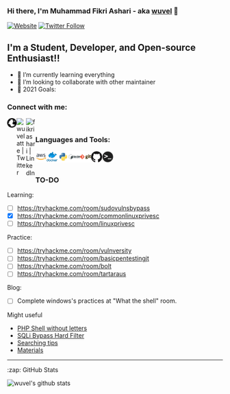 ### Hi there, I'm Muhammad Fikri Ashari - aka [wuvel][website] 👋

[![Website](https://img.shields.io/website?label=wuvel.net&style=for-the-badge&url=http%3A%2F%2Fmohzulfikar.me)](https://wuvel.net)
[![Twitter Follow](https://img.shields.io/twitter/follow/wuvelatte?color=1DA1F2&logo=twitter&style=for-the-badge)](https://twitter.com/intent/follow?original_referer=https%3A%2F%2Fgithub.com%2Fmohzulfikar&screen_name=wuvelatte)

## I'm a Student, Developer, and Open-source Enthusiast!!

<!-- - 🔭 I just launched my first blog post: [Coming soon]()! -->
- 🌱 I’m currently learning everything
- 👯 I’m looking to collaborate with other maintainer
- 🥅 2021 Goals:

### Connect with me:

[<img align="left" alt="wuvel.net" width="22px" src="https://raw.githubusercontent.com/iconic/open-iconic/master/svg/globe.svg" />][website]
[<img align="left" alt="wuvelatte | Twitter" width="22px" src="https://cdn.jsdelivr.net/npm/simple-icons@v3/icons/twitter.svg" />][twitter]
[<img align="left" alt="fikriashari | LinkedIn" width="22px" src="https://cdn.jsdelivr.net/npm/simple-icons@v3/icons/linkedin.svg" />][linkedin]

<br />

### Languages and Tools:

<img align="left" alt="AWS" width="26px" src="https://raw.githubusercontent.com/github/explore/80688e429a7d4ef2fca1e82350fe8e3517d3494d/topics/aws/aws.png" />
<img align="left" alt="Docker" width="26px" src="https://raw.githubusercontent.com/github/explore/80688e429a7d4ef2fca1e82350fe8e3517d3494d/topics/docker/docker.png" />
<img align="left" alt="Python" width="26px" src="https://raw.githubusercontent.com/github/explore/80688e429a7d4ef2fca1e82350fe8e3517d3494d/topics/python/python.png" />
<img align="left" alt="Bash" width="26px" src="https://raw.githubusercontent.com/github/explore/80688e429a7d4ef2fca1e82350fe8e3517d3494d/topics/bash/bash.png" />
<img align="left" alt="Git" width="26px" src="https://raw.githubusercontent.com/github/explore/80688e429a7d4ef2fca1e82350fe8e3517d3494d/topics/git/git.png" />
<img align="left" alt="GitHub" width="26px" src="https://raw.githubusercontent.com/github/explore/78df643247d429f6cc873026c0622819ad797942/topics/github/github.png" />
<img align="left" alt="Terminal" width="26px" src="https://raw.githubusercontent.com/github/explore/80688e429a7d4ef2fca1e82350fe8e3517d3494d/topics/terminal/terminal.png" />

<br />
<br />

### TO-DO
Learning:
- [ ] https://tryhackme.com/room/sudovulnsbypass
- [X] https://tryhackme.com/room/commonlinuxprivesc
- [ ] https://tryhackme.com/room/linuxprivesc

Practice:
- [ ] https://tryhackme.com/room/vulnversity
- [ ] https://tryhackme.com/room/basicpentestingjt
- [ ] https://tryhackme.com/room/bolt
- [ ] https://tryhackme.com/room/tartaraus

Blog:
- [ ] Complete windows's practices at "What the shell" room.

Might useful
- [PHP Shell without letters](https://securityonline.info/bypass-waf-php-webshell-without-numbers-letters/https://securityonline.info/bypass-waf-php-webshell-without-numbers-letters/)
- [SQLi Bypass Hard Filter](https://websec.wordpress.com/2010/03/19/exploiting-hard-filtered-sql-injections/)
- [Searching tips](https://blog.hubspot.com/marketing/google-search-tips)
- [Materials](https://book.hacktoday.net/)

---
  <summary>:zap: GitHub Stats</summary>

  ![wuvel's github stats](https://github-readme-stats.vercel.app/api?username=wuvel)

[website]: https://wuvel.net
[twitter]: https://twitter.com/wuvelatte
[linkedin]: https://www.linkedin.com/in/fikriasharri/
